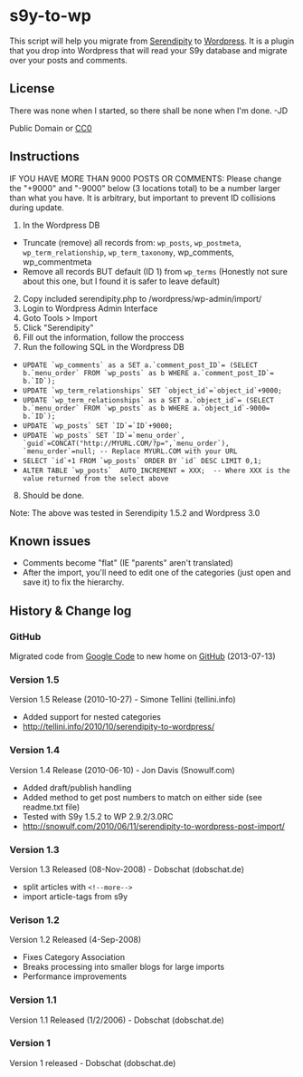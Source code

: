 # s9y-to-wp
This script will help you migrate from [Serendipity](http://www.s9y.org/) to [Wordpress](http://wordpress.org/).   It is a plugin that you drop into Wordpress that will read your S9y database and migrate over your posts and comments.  

## License 
There was none when I started, so there shall be none when I'm done. -JD

Public Domain or [CC0](http://creativecommons.org/publicdomain/zero/1.0/)

## Instructions 
IF YOU HAVE MORE THAN 9000 POSTS OR COMMENTS:  Please change the "+9000" and "-9000" below (3 locations total)
to be a number larger than what you have.  It is arbitrary, but important to prevent ID collisions during update.

1. In the Wordpress DB
 * Truncate (remove) all records from: `wp_posts`, `wp_postmeta`, `wp_term_relationship`, `wp_term_taxonomy`, wp_comments, wp_commentmeta
 * Remove all records BUT default (ID 1) from `wp_terms`  (Honestly not sure about this one, but I found it is safer to leave default)
2. Copy included serendipity.php to /wordpress/wp-admin/import/
3. Login to Wordpress Admin Interface
4. Goto Tools > Import
5. Click "Serendipity"
6. Fill out the information, follow the proccess
7. Run the following SQL in the Wordpress DB
 *  ``` UPDATE `wp_comments` as a SET a.`comment_post_ID`= (SELECT b.`menu_order` FROM `wp_posts` as b WHERE a.`comment_post_ID`= b.`ID`);  ```
 *  ``` UPDATE `wp_term_relationships` SET `object_id`=`object_id`+9000;  ```
 *  ``` UPDATE `wp_term_relationships` as a SET a.`object_id`= (SELECT b.`menu_order` FROM `wp_posts` as b WHERE a.`object_id`-9000= b.`ID`);  ```
 *  ``` UPDATE `wp_posts` SET `ID`=`ID`+9000;  ```
 *  ``` UPDATE `wp_posts` SET `ID`=`menu_order`, `guid`=CONCAT("http://MYURL.COM/?p=",`menu_order`), `menu_order`=null; -- Replace MYURL.COM with your URL  ```
 *  ``` SELECT `id`+1 FROM `wp_posts` ORDER BY `id` DESC LIMIT 0,1;  ```
 *  ``` ALTER TABLE `wp_posts`  AUTO_INCREMENT = XXX;  -- Where XXX is the value returned from the select above  ```
8. Should be done.

Note: The above was tested in Serendipity 1.5.2 and Wordpress 3.0 

## Known issues 
* Comments become "flat" (IE "parents" aren't translated)
* After the import, you'll need to edit one of the categories (just open and save it) to fix the hierarchy.

## History & Change log
### GitHub
Migrated code from [Google Code](https://snowulf.googlecode.com/svn/trunk/wordpress/s9y-to-wp/) to new home on [GitHub](https://github.com/ShakataGaNai/s9y-to-wp) (2013-07-13)

### Version 1.5
Version 1.5 Release (2010-10-27) - Simone Tellini (tellini.info)

* Added support for nested categories  
* http://tellini.info/2010/10/serendipity-to-wordpress/   

### Version 1.4
Version 1.4 Release (2010-06-10) - Jon Davis (Snowulf.com)

* Added draft/publish handling
* Added method to get post numbers to match on either side (see readme.txt file)
* Tested with S9y 1.5.2 to WP 2.9.2/3.0RC
* http://snowulf.com/2010/06/11/serendipity-to-wordpress-post-import/

### Version 1.3
Version 1.3 Released (08-Nov-2008) - Dobschat (dobschat.de)

* split articles with ``` <!--more--> ```
* import article-tags from s9y

### Verison 1.2
Version 1.2 Released (4-Sep-2008)

* Fixes Category Association
* Breaks processing into smaller blogs for large imports
* Performance improvements

### Version 1.1
Version 1.1 Released (1/2/2006) - Dobschat (dobschat.de)

### Version 1
Version 1 released - Dobschat (dobschat.de)

